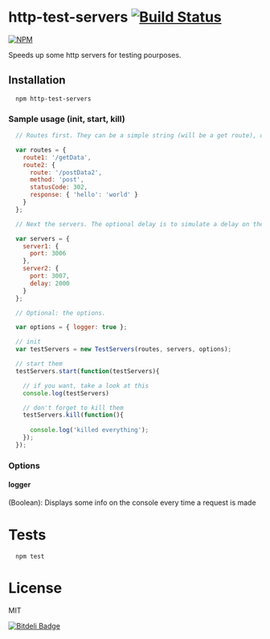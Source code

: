 http-test-servers [![Build Status](https://secure.travis-ci.org/matteofigus/http-test-servers.png?branch=master)](http://travis-ci.org/matteofigus/http-test-servers)
=============

[![NPM](https://nodei.co/npm/http-test-servers.png?downloads=true)](https://npmjs.org/package/http-test-servers)

Speeds up some http servers for testing pourposes.

## Installation

```shell
  npm http-test-servers
```

### Sample usage (init, start, kill)

```js
  // Routes first. They can be a simple string (will be a get route), or objects as follows

  var routes = {
    route1: '/getData',
    route2: {
      route: '/postData2',
      method: 'post',
      statusCode: 302,
      response: { 'hello': 'world' }
    }
  };

  // Next the servers. The optional delay is to simulate a delay on the response. For each one the same routes will be created

  var servers = {
    server1: {
      port: 3006
    },
    server2: {
      port: 3007,
      delay: 2000
    }
  };

  // Optional: the options. 

  var options = { logger: true };

  // init
  var testServers = new TestServers(routes, servers, options);

  // start them
  testServers.start(function(testServers){

    // if you want, take a look at this
    console.log(testServers)

    // don't forget to kill them
    testServers.kill(function(){
      
      console.log('killed everything');
    });
  });
```

### Options

#### logger
  (Boolean): Displays some info on the console every time a request is made

# Tests

```shell
  npm test
```

# License

MIT

[![Bitdeli Badge](https://d2weczhvl823v0.cloudfront.net/matteofigus/http-test-servers/trend.png)](https://bitdeli.com/free "Bitdeli Badge")